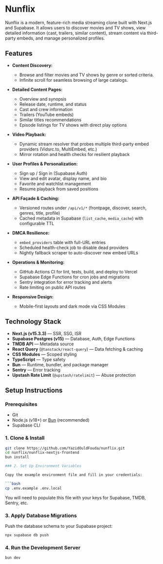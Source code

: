 # Nunflix

Nunflix is a modern, feature-rich media streaming clone built with Next.js and Supabase. It allows users to discover movies and TV shows, view detailed information (cast, trailers, similar content), stream content via third-party embeds, and manage personalized profiles.

## Features

- **Content Discovery:**  
  - Browse and filter movies and TV shows by genre or sorted criteria.  
  - Infinite scroll for seamless browsing of large catalogs.

- **Detailed Content Pages:**  
  - Overview and synopsis  
  - Release date, runtime, and status  
  - Cast and crew information  
  - Trailers (YouTube embeds)  
  - Similar titles recommendations  
  - Episode listings for TV shows with direct play options

- **Video Playback:**  
  - Dynamic stream resolver that probes multiple third-party embed providers (Vidsrc.to, MultiEmbed, etc.)  
  - Mirror rotation and health checks for resilient playback  

- **User Profiles & Personalization:**  
  - Sign up / Sign in (Supabase Auth)  
  - View and edit avatar, display name, and bio  
  - Favorite and watchlist management  
  - Resume playback from saved positions

- **API Façade & Caching:**  
  - Versioned routes under `/api/v1/*` (frontpage, discover, search, genres, title, profile)  
  - Cached metadata in Supabase (`list_cache`, `media_cache`) with configurable TTL  

- **DMCA Resilience:**  
  - `embed_providers` table with full-URL entries  
  - Scheduled health-check job to disable dead providers  
  - Nightly fallback scraper to auto-discover new embed URLs

- **Operations & Monitoring:**  
  - GitHub Actions CI for lint, tests, build, and deploy to Vercel  
  - Supabase Edge Functions for cron jobs and migrations  
  - Sentry integration for error tracking and alerts  
  - Rate limiting on public API routes  

- **Responsive Design:**  
  - Mobile-first layouts and dark mode via CSS Modules  

## Technology Stack

- **Next.js (v15.3.3)** — SSR, SSG, ISR  
- **Supabase Postgres (v15)** — Database, Auth, Edge Functions  
- **TMDB API** — Metadata source  
- **React Query** (`@tanstack/react-query`) — Data fetching & caching  
- **CSS Modules** — Scoped styling  
- **TypeScript** — Type safety  
- **Bun** — Runtime, bundler, and package manager  
- **Sentry** — Error tracking  
- **Upstash Rate Limit** (`@upstash/ratelimit`) — Abuse protection  

## Setup Instructions

### Prerequisites

- Git  
- Node.js (v18+) or [Bun](https://bun.sh) (recommended)  
- Supabase CLI

### 1. Clone & Install

```bash
git clone https://github.com/YazidOuldFouda/nunflix.git
cd nunflix/nunflix-nextjs-frontend
bun install

### 2. Set Up Environment Variables

Copy the example environment file and fill in your credentials:

```bash
cp .env.example .env.local
```

You will need to populate this file with your keys for Supabase, TMDB, Sentry, etc.

### 3. Apply Database Migrations

Push the database schema to your Supabase project:

```bash
npx supabase db push
```

### 4. Run the Development Server

```bash
bun dev
```
